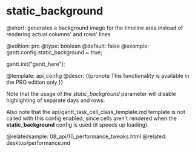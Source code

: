 static_background
=============

@short: generates a background image for the timeline area instead of rendering actual columns' and rows' lines
	
@edition: pro
@type: boolean
@default: false
@example:
gantt.config.static_background = true;

gantt.init("gantt_here");

@template:	api_config
@descr:
{{pronote This functionality is available in the PRO edition only.}}

Note that the usage of the *static_background* parameter will disable highlighting of separate days and rows.

Also note that the api/gantt_task_cell_class_template.md template is not called with this config enabled, since cells aren't rendered when the **static_background** config is used (it speeds up loading).

@relatedsample:
	08_api/10_performance_tweaks.html
@related:
	desktop/performance.md
